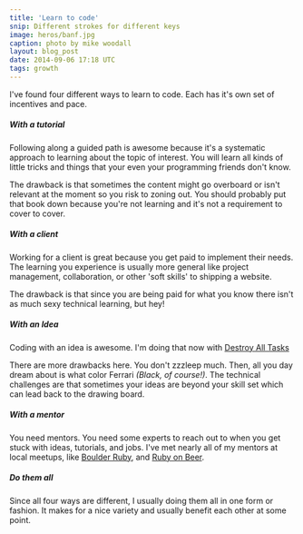 ```yaml
---
title: 'Learn to code'
snip: Different strokes for different keys
image: heros/banf.jpg
caption: photo by mike woodall
layout: blog_post
date: 2014-09-06 17:18 UTC
tags: growth
---
```


I've found four different ways to learn to code. Each has it's own set of incentives and pace.


##### With a tutorial

Following along a guided path is awesome because it's a systematic approach to learning about the topic of interest. You will learn all kinds of little tricks and things that your even your programming friends don't know.

The drawback is that sometimes the content might go overboard or isn't relevant at the moment so you risk to zoning out. You should probably put that book down because you're not learning and it's not a requirement to cover to cover.

##### With a client

Working for a client is great because you get paid to implement their needs.  The learning you experience is usually more general like project management, collaboration, or other 'soft skills' to shipping a website.

The drawback is that since you are being paid for what you know there isn't as much sexy technical learning, but hey!

##### With an Idea

Coding with an idea is awesome. I'm doing that now with [Destroy All Tasks](http://www.destroyalltasks.com)

There are more drawbacks here. You don't zzzleep much. Then, all you day dream about is what color Ferrari _(Black, of course!)_. The technical challenges are that sometimes your ideas are beyond your skill set which can lead back to the drawing board.

##### With a mentor

You need mentors. You need some experts to reach out to when you get stuck with ideas, tutorials, and jobs. I've met nearly all of my mentors at local meetups, like [Boulder Ruby](http://www.boulderruby.org), and [Ruby on Beer](http://www.rubyonbeer.com/).

##### Do them all

Since all four ways are different, I usually doing them all in one form or fashion. It makes for a nice variety and usually benefit each other at some point.
